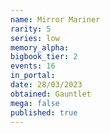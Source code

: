 ```yaml
---
name: Mirror Mariner
rarity: 5
series: low
memory_alpha:
bigbook_tier: 2
events: 16
in_portal:
date: 28/03/2023
obtained: Gauntlet
mega: false
published: true
---
```



